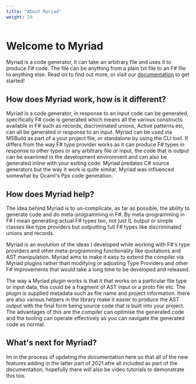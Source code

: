 ```yaml
---
title: "About Myriad"
weight: 20
---
```


# Welcome to Myriad
Myriad is a code generator, it can take an arbitrary file and uses it to produce F# code.  The file can be anything from a plain txt file to an F# file to anything else.  Read on to find out more, or visit our [documentation](docs/) to get started!
 

## How does Myriad work, how is it different?  

Myriad is a code generator, in response to an input code can be generated, specifically F# code is generated which means all the various constructs available in F# such as records, discriminated unions, Active patterns etc, can all be generated in response to an input.  Myriad can be used via MSBuild as part of a your project file, or standalone by using the CLI tool.  If differs  from the way F# type provider works as it can produce F# types in response to other types or any arbitrary file or input, the code that is output can be examined in the development environment and can also be generated inline with your exiting code.  Myriad predates C# source generators but the way it work is quite similar, Myriad was influenced somewhat by Ocaml's Ppx code generation.    

## How does Myriad help?  

The idea behind Myriad is to un-complicate, as far as possible, the ability to generate code and do meta-programming in F#. By meta-programming in F# I mean generating actual F# types too, not just IL output or simple classes like type providers but outputting full F# types like discriminated unions and records.  

Myriad is an evolution of the ideas I developed while working with F#'s type providers and other meta-programming functionality like quotations and AST manipulation.  Myriad aims to make it easy to extend the compiler via Myriad plugins rather than modifying or adjusting Type Providers and other F# improvements that would take a long time to be developed and released.  

The way a Myriad plugin works is that it that works on a particular file type or input data, this could be a fragment of AST input or a proto file etc.  The plugin is supplied metadata such as file name and project information.  there are also various helpers in the library make it easier to produce the AST output with the final form being source code that is built into your project.  The advantages of this are the compiler can optimise the generated code and the tooling can operate effectively as you can navigate the generated code as normal.

## What's next for Myriad?  

Im in the process of updating the documentation here so that all of the new features adding in the latter part of 2021 afre all included as part of the documentation, hopefully there will also be video tutorials to demonstrate this too.  
